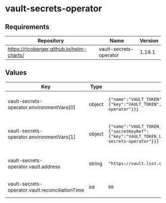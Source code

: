 # vault-secrets-operator

## Requirements

| Repository | Name | Version |
|------------|------|---------|
| https://ricoberger.github.io/helm-charts/ | vault-secrets-operator | 1.19.1 |

## Values

| Key | Type | Default | Description |
|-----|------|---------|-------------|
| vault-secrets-operator.environmentVars[0] | object | `{"name":"VAULT_TOKEN","valueFrom":{"secretKeyRef":{"key":"VAULT_TOKEN","name":"vault-secrets-operator"}}}` | environment variable where the Vault read token is kept |
| vault-secrets-operator.environmentVars[1] | object | `{"name":"VAULT_TOKEN_LEASE_DURATION","valueFrom":{"secretKeyRef":{"key":"VAULT_TOKEN_LEASE_DURATION","name":"vault-secrets-operator"}}}` | environment variable storing the lease duration, in seconds |
| vault-secrets-operator.vault.address | string | `"https://vault.lsst.codes"` | URL of the underlying Vault implementation |
| vault-secrets-operator.vault.reconciliationTime | int | `60` | Sync secrets from vault on this cadence |
